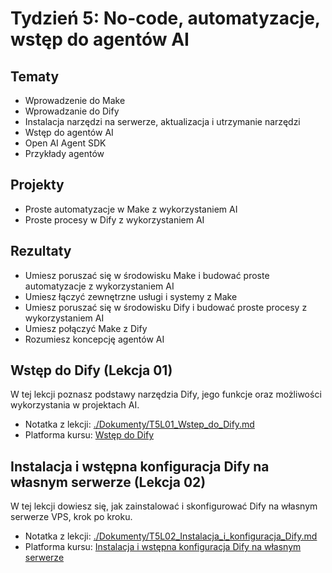 # Tydzień 5: No-code, automatyzacje, wstęp do agentów AI

## Tematy

* Wprowadzenie do Make
* Wprowadzanie do Dify
* Instalacja narzędzi na serwerze, aktualizacja i utrzymanie narzędzi
* Wstęp do agentów AI
* Open AI Agent SDK
* Przykłady agentów

## Projekty

* Proste automatyzacje w Make z wykorzystaniem AI
* Proste procesy w Dify z wykorzystaniem AI

## Rezultaty

* Umiesz poruszać się w środowisku Make i budować proste automatyzacje z wykorzystaniem AI
* Umiesz łączyć zewnętrzne usługi i systemy z Make
* Umiesz poruszać się w środowisku Dify i budować proste procesy z wykorzystaniem AI
* Umiesz połączyć Make z Dify
* Rozumiesz koncepcję agentów AI

## Wstęp do Dify (Lekcja 01)

W tej lekcji poznasz podstawy narzędzia Dify, jego funkcje oraz możliwości wykorzystania w projektach AI.

- Notatka z lekcji: [./Dokumenty/T5L01_Wstep_do_Dify.md](./Dokumenty/T5L01_Wstep_do_Dify.md)
- Platforma kursu: [Wstęp do Dify](https://learn.sensai.academy/next/public/lesson/295)

## Instalacja i wstępna konfiguracja Dify na własnym serwerze (Lekcja 02)

W tej lekcji dowiesz się, jak zainstalować i skonfigurować Dify na własnym serwerze VPS, krok po kroku.

- Notatka z lekcji: [./Dokumenty/T5L02_Instalacja_i_konfiguracja_Dify.md](./Dokumenty/T5L02_Instalacja_i_konfiguracja_Dify.md)
- Platforma kursu: [Instalacja i wstępna konfiguracja Dify na własnym serwerze](https://learn.sensai.academy/next/public/lesson/295)
